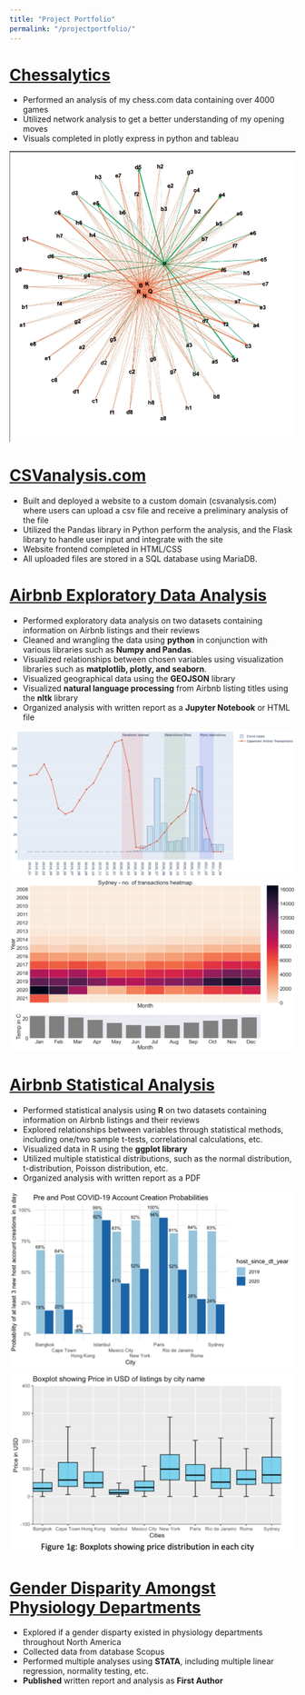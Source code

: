 ```yaml
---
title: "Project Portfolio"
permalink: "/projectportfolio/"
---
```

# [Chessalytics](https://medium.com/@imadahmad97/chessalytics-analyzing-my-chess-games-to-better-understand-my-play-style-d08c75d7fc9b)

* Performed an analysis of my chess.com data containing over 4000 games
* Utilized network analysis to get a better understanding of my opening moves
* Visuals completed in plotly express in python and tableau

![](images/chess_network_graph.png)

# [CSVanalysis.com](csvanalysis.com)

* Built and deployed a website to a custom domain (csvanalysis.com) where users can upload a csv file and receive a preliminary analysis of the file
* Utilized the Pandas library in Python perform the analysis, and the Flask library to handle user input and integrate with the site 
* Website frontend completed in HTML/CSS
* All uploaded files are stored in a SQL database using MariaDB.

# [Airbnb Exploratory Data Analysis](analysis1.html)

* Performed exploratory data analysis on two datasets containing information on Airbnb listings and their reviews 
* Cleaned and wrangling the data using **python** in conjunction with various libraries such as **Numpy and Pandas**. 
* Visualized relationships between chosen variables using visualization libraries such as **matplotlib, plotly, and seaborn**. 
* Visualized geographical data using the **GEOJSON** library 
* Visualized **natural language processing** from Airbnb listing titles using the **nltk** library
* Organized analysis with written report as a **Jupyter Notebook** or HTML file

![](images/capetown_covid.png)
![](images/heatmap.png)

# [Airbnb Statistical Analysis](https://github.com/imadahmad97/Statistical-Analysis-of-Airbnb-Data)

* Performed statistical analysis using **R** on two datasets containing information on Airbnb listings and their reviews
* Explored relationships between variables through statistical methods, including one/two sample t-tests, correlational calculations, etc.
* Visualized data in R using the **ggplot library**
* Utilized multiple statistical distributions, such as the normal distribution, t-distribution, Poisson distribution, etc.
* Organized analysis with written report as a PDF

![](images/doublebar.png)
![](images/boxplots.png)

# [Gender Disparity Amongst Physiology Departments](https://www.cureus.com/articles/46484-sex-disparity-among-faculty-of-physiology-in-north-american-academia-differences-in-scholarly-productivity-and-academic-rank)

* Explored if a gender disparty existed in physiology departments throughout North America
* Collected data from database Scopus
* Performed multiple analyses using **STATA**, including multiple linear regression, normality testing, etc.
* **Published** written report and analysis as **First Author**



